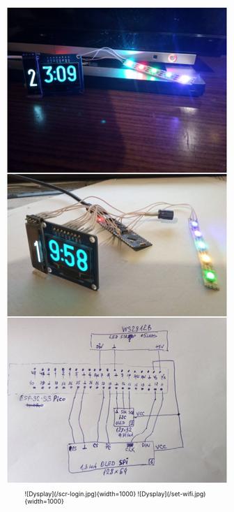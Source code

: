 ![Dysplay](/internet-clock1.jpg)
![Dysplay](/ESP32-S3-RGB-LED-TEST_411.jpg)
![Dysplay](/schematic-draft1.jpg)
<figure markdown>
    ![Dysplay](/scr-login.jpg){width=1000} ![Dysplay](/set-wifi.jpg){width=1000}
</figure>